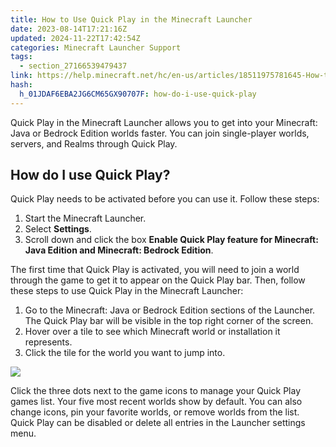 ```yaml
---
title: How to Use Quick Play in the Minecraft Launcher
date: 2023-08-14T17:21:16Z
updated: 2024-11-22T17:42:54Z
categories: Minecraft Launcher Support
tags:
  - section_27166539479437
link: https://help.minecraft.net/hc/en-us/articles/18511975781645-How-to-Use-Quick-Play-in-the-Minecraft-Launcher
hash:
  h_01JDAF6EBA2JG6CM65GX90707F: how-do-i-use-quick-play
---
```


Quick Play in the Minecraft Launcher allows you to get into your Minecraft: Java or Bedrock Edition worlds faster. You can join single-player worlds, servers, and Realms through Quick Play.

## How do I use Quick Play?

Quick Play needs to be activated before you can use it. Follow these steps:

1.  Start the Minecraft Launcher.
2.  Select **Settings**.
3.  Scroll down and click the box **Enable Quick Play feature for Minecraft: Java Edition and Minecraft: Bedrock Edition**.

The first time that Quick Play is activated, you will need to join a world through the game to get it to appear on the Quick Play bar. Then, follow these steps to use Quick Play in the Minecraft Launcher:

1.  Go to the Minecraft: Java or Bedrock Edition sections of the Launcher. The Quick Play bar will be visible in the top right corner of the screen.
2.  Hover over a tile to see which Minecraft world or installation it represents.
3.  Click the tile for the world you want to jump into.

![](https://minecrafthelp.zendesk.com/hc/article_attachments/24065584739469)

Click the three dots next to the game icons to manage your Quick Play games list. Your five most recent worlds show by default. You can also change icons, pin your favorite worlds, or remove worlds from the list. Quick Play can be disabled or delete all entries in the Launcher settings menu.
